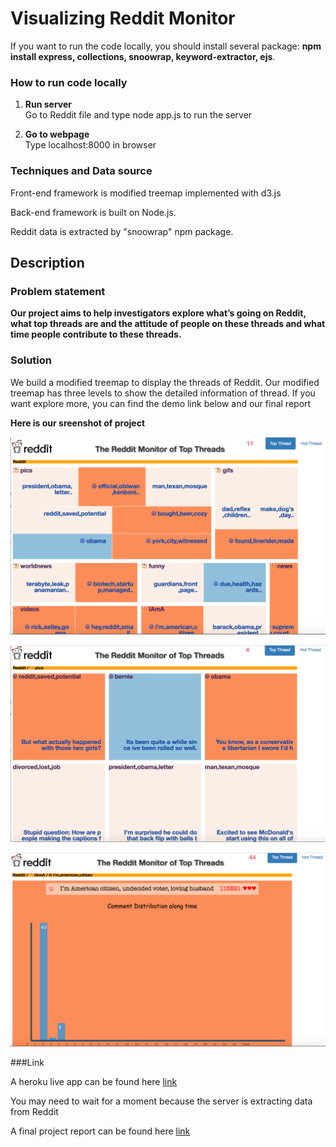 # Visualizing Reddit Monitor

If you want to run the code locally, you should install several package:
<b>npm install express, collections, snoowrap, keyword-extractor, ejs</b>.



### How to run code locally

1. <b>Run server</b><br>
Go to Reddit file and type node app.js to run the server

2. <b>Go to webpage</b><br>
Type localhost:8000 in browser 

### Techniques and Data source
Front-end framework is modified treemap implemented with d3.js

Back-end framework is built on Node.js. 

Reddit data is extracted by "snoowrap" npm package.
 
## Description

### Problem statement

<b>Our project aims to help investigators explore what’s going on Reddit, what top threads are and the attitude of people on these threads and what time people contribute to these threads.</b> 

### Solution
We build a modified treemap to display the threads of Reddit. Our modified treemap has three levels to show the detailed information of thread. If you want explore more, you can find the demo link below and our final report

<b>Here is our sreenshot of project</b>

![alt Image of First Level](https://github.com/qyyMriel/Reddit-Monitor/blob/master/png/Top1.png?raw=true)

![alt Image of Second Level](https://github.com/qyyMriel/Reddit-Monitor/blob/master/png/Top2.png?raw=true)

![alt Image of Third Level](https://github.com/qyyMriel/Reddit-Monitor/blob/master/png/Top33.png)

###Link

A heroku live app can be found here [link](http://redditmonitor17.herokuapp.com/)

You may need to wait for a moment because the server is extracting data from Reddit

A final project report can be found here [link](https://github.com/qyyMriel/Reddit-Monitor/tree/master/IVProjectFinalReport.pdf)








  










